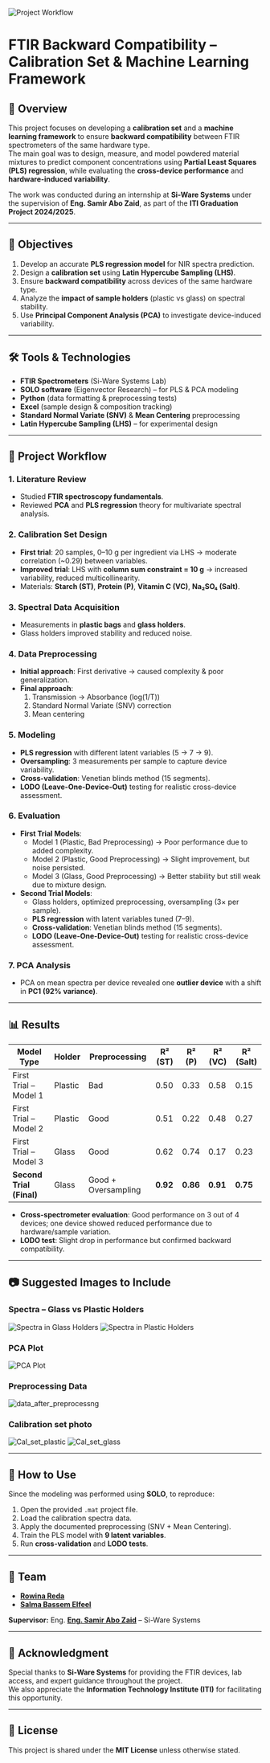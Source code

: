 ![Project Workflow](results/banner.gif)
# FTIR Backward Compatibility – Calibration Set & Machine Learning Framework

## 📌 Overview
This project focuses on developing a **calibration set** and a **machine learning framework** to ensure **backward compatibility** between FTIR spectrometers of the same hardware type.  
The main goal was to design, measure, and model powdered material mixtures to predict component concentrations using **Partial Least Squares (PLS) regression**, while evaluating the **cross-device performance** and **hardware-induced variability**.

The work was conducted during an internship at **Si-Ware Systems** under the supervision of **Eng. Samir Abo Zaid**, as part of the **ITI Graduation Project 2024/2025**.

---

## 🎯 Objectives
1. Develop an accurate **PLS regression model** for NIR spectra prediction.
2. Design a **calibration set** using **Latin Hypercube Sampling (LHS)**.
3. Ensure **backward compatibility** across devices of the same hardware type.
4. Analyze the **impact of sample holders** (plastic vs glass) on spectral stability.
5. Use **Principal Component Analysis (PCA)** to investigate device-induced variability.

---

## 🛠 Tools & Technologies
- **FTIR Spectrometers** (Si-Ware Systems Lab)
- **SOLO software** (Eigenvector Research) – for PLS & PCA modeling
- **Python** (data formatting & preprocessing tests)
- **Excel** (sample design & composition tracking)
- **Standard Normal Variate (SNV)** & **Mean Centering** preprocessing
- **Latin Hypercube Sampling (LHS)** – for experimental design

---

## 📂 Project Workflow

### 1. Literature Review
- Studied **FTIR spectroscopy fundamentals**.
- Reviewed **PCA** and **PLS regression** theory for multivariate spectral analysis.

### 2. Calibration Set Design
- **First trial**: 20 samples, 0–10 g per ingredient via LHS → moderate correlation (~0.29) between variables.
- **Improved trial**: LHS with **column sum constraint = 10 g** → increased variability, reduced multicollinearity.
- Materials: **Starch (ST)**, **Protein (P)**, **Vitamin C (VC)**, **Na₂SO₄ (Salt)**.

### 3. Spectral Data Acquisition
- Measurements in **plastic bags** and **glass holders**.
- Glass holders improved stability and reduced noise.

### 4. Data Preprocessing
- **Initial approach**: First derivative → caused complexity & poor generalization.
- **Final approach**:  
  1. Transmission → Absorbance (log(1/T))  
  2. Standard Normal Variate (SNV) correction  
  3. Mean centering

### 5. Modeling
- **PLS regression** with different latent variables (5 → 7 → 9).
- **Oversampling**: 3 measurements per sample to capture device variability.
- **Cross-validation**: Venetian blinds method (15 segments).
- **LODO (Leave-One-Device-Out)** testing for realistic cross-device assessment.

### 6. Evaluation
- **First Trial Models**:
  - Model 1 (Plastic, Bad Preprocessing) → Poor performance due to added complexity.
  - Model 2 (Plastic, Good Preprocessing) → Slight improvement, but noise persisted.
  - Model 3 (Glass, Good Preprocessing) → Better stability but still weak due to mixture design.
- **Second Trial Models**:
  - Glass holders, optimized preprocessing, oversampling (3× per sample).
  - **PLS regression** with latent variables tuned (7–9).
  - **Cross-validation**: Venetian blinds method (15 segments).
  - **LODO (Leave-One-Device-Out)** testing for realistic cross-device assessment.


### 7. PCA Analysis
- PCA on mean spectra per device revealed one **outlier device** with a shift in **PC1 (92% variance)**.

---

## 📊 Results

| Model Type | Holder | Preprocessing | R² (ST) | R² (P) | R² (VC) | R² (Salt) |
|------------|--------|---------------|---------|--------|---------|-----------|
| First Trial – Model 1 | Plastic | Bad | 0.50 | 0.33 | 0.58 | 0.15 |
| First Trial – Model 2 | Plastic | Good | 0.51 | 0.22 | 0.48 | 0.27 |
| First Trial – Model 3 | Glass | Good | 0.62 | 0.74 | 0.17 | 0.23 |
| **Second Trial (Final)** | Glass | Good + Oversampling | **0.92** | **0.86** | **0.91** | **0.75** |

- **Cross-spectrometer evaluation**: Good performance on 3 out of 4 devices; one device showed reduced performance due to hardware/sample variation.
- **LODO test**: Slight drop in performance but confirmed backward compatibility.

---

## 📷 Suggested Images to Include
### Spectra – Glass vs Plastic Holders
![Spectra in Glass Holders](results/Spectra.png)
![Spectra in Plastic Holders](results/Spectra2.png)

### PCA Plot
![PCA Plot](results/pca.png)

### Preprocessing Data
![data_after_preprocessng](results/preprocessing.png)

### Calibration set photo
![Cal_set_plastic](results/sets2.jpg)
![Cal_set_glass](results/sets3.jpg)

---

## 🚀 How to Use
Since the modeling was performed using **SOLO**, to reproduce:
1. Open the provided `.mat` project file.
2. Load the calibration spectra data.
3. Apply the documented preprocessing (SNV + Mean Centering).
4. Train the PLS model with **9 latent variables**.
5. Run **cross-validation** and **LODO tests**.

---

## 👥 Team
- **[Rowina Reda](https://www.linkedin.com/in/rowaina-reda/)**  
- **[Salma Bassem Elfeel](https://www.linkedin.com/in/salmaelfeel/)**  

**Supervisor:** Eng. **[Eng. Samir Abo Zaid](https://www.linkedin.com/in/samir-abozyd-04b02ba1/)** – Si-Ware Systems

---

## 🙏 Acknowledgment
Special thanks to **Si-Ware Systems** for providing the FTIR devices, lab access, and expert guidance throughout the project.  
We also appreciate the **Information Technology Institute (ITI)** for facilitating this opportunity.

---

## 📜 License
This project is shared under the **MIT License** unless otherwise stated.
